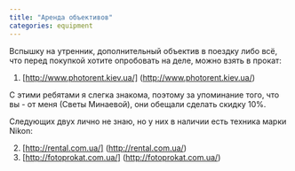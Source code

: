 ```yaml
---
title: "Аренда объективов"
categories: equipment
---
```


Вспышку на утренник, дополнительный объектив в поездку либо всё, что перед покупкой хотите опробовать на деле, можно взять в прокат:

1. [http://www.photorent.kiev.ua/] (http://www.photorent.kiev.ua/)

С этими ребятами я слегка знакома, поэтому за упоминание того, что вы - от меня (Светы Минаевой), они обещали сделать скидку 10%.

Следующих двух лично не знаю, но у них в наличии есть техника марки Nikon:

2. [http://rental.com.ua/] (http://rental.com.ua/)
3. [http://fotoprokat.com.ua/] (http://fotoprokat.com.ua/)
